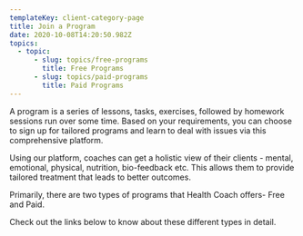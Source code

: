 ```yaml
---
templateKey: client-category-page
title: Join a Program
date: 2020-10-08T14:20:50.982Z
topics:
  - topic:
      - slug: topics/free-programs
        title: Free Programs
      - slug: topics/paid-programs
        title: Paid Programs
---
```

A program is a series of lessons, tasks, exercises, followed by homework sessions run over some time. Based on your requirements, you can choose to sign up for tailored programs and learn to deal with issues via this comprehensive platform. 

Using our platform, coaches can get a holistic view of their clients - mental, emotional, physical, nutrition, bio-feedback etc. This allows them to provide tailored treatment that leads to better outcomes.

Primarily, there are two types of programs that Health Coach offers- Free and Paid.

Check out the links below to know about these different types in detail.
